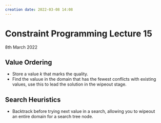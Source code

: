 ```yaml
---
creation date: 2022-03-08 14:08
---
```

#  Constraint Programming Lecture 15
8th March 2022

## Value Ordering
- Store a value *k* that marks the quality.
- Find the valuue in the domain that has the fewest conflicts with existing values, use this to lead the solution in the wipeout stage.
## Search Heuristics
- Backtrack before trying next value in a search, allowing you to wipeout an entire domain for a search tree node.